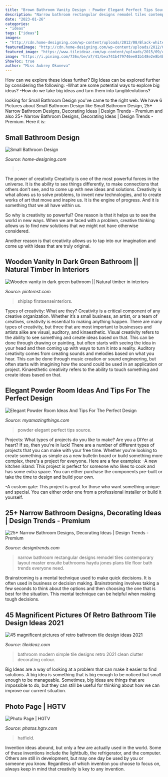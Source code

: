 ```yaml
---
title: "Brown Bathroom Vanity Design : Powder Elegant Perfect Tips Source"
description: "Narrow bathroom rectangular designs remodel tiles contemporary layout master ensuite bathrooms haydu jones plans tile floor bath trends everyone need"
date: "2023-01-26"
categories:
- "ideas"
tags: ["ideas"]
images:
- "http://cdn.home-designing.com/wp-content/uploads/2012/08/Black-white-brown-bathroom.jpeg"
featuredImage: "http://cdn.home-designing.com/wp-content/uploads/2012/08/Black-white-brown-bathroom.jpeg"
featured_image: "https://www.tileideaz.com/wp-content/uploads/2015/09/chic-simple-bathroom-design-with-frame.jpg"
image: "https://i.pinimg.com/736x/be/a7/41/bea741b479746ee81b148e2e8b4b843e.jpg"
ShowToc: true
author: "Miss Aubrey Okuneva"
---
```



How can we explore these ideas further?
Big Ideas can be explored further by considering the following: 
-What are some potential ways to explore big ideas? 
-How do we take big ideas and turn them into tangibleolutions?

	

		
looking for Small Bathroom Design you've came to the right web. We have 6 Pictures about Small Bathroom Design like Small Bathroom Design, 25+ Narrow Bathroom Designs, Decorating Ideas | Design Trends - Premium and also 25+ Narrow Bathroom Designs, Decorating Ideas | Design Trends - Premium. Here it is:
		
    
## Small Bathroom Design

<img loading=lazy src="http://cdn.home-designing.com/wp-content/uploads/2012/08/Black-white-brown-bathroom.jpeg" onerror="this.onerror=null;this.src='https://tse4.mm.bing.net/th?id=OIP.5m827zxS2TZmPXmnonUJSAHaJ3&amp;pid=15.1';" alt="Small Bathroom Design">

_Source: home-designing.com_

>. 

	

The power of creativity
Creativity is one of the most powerful forces in the universe. It is the ability to see things differently, to make connections that others don’t see, and to come up with new ideas and solutions.
Creativity is what allows us to solve problems, to invent new technologies, and to create works of art that move and inspire us. It is the engine of progress. And it is something that we all have within us.

So why is creativity so powerful? One reason is that it helps us to see the world in new ways. When we are faced with a problem, creative thinking allows us to find new solutions that we might not have otherwise considered.

Another reason is that creativity allows us to tap into our imagination and come up with ideas that are truly original.

    
## Wooden Vanity In Dark Green Bathroom || Natural Timber In Interiors

<img loading=lazy src="https://i.pinimg.com/736x/be/a7/41/bea741b479746ee81b148e2e8b4b843e.jpg" onerror="this.onerror=null;this.src='https://tse4.mm.bing.net/th?id=OIP.n7sLIDEGbjNiPix0cImbqAHaMr&amp;pid=15.1';" alt="Wooden vanity in dark green bathroom || Natural timber in interiors">

_Source: pinterest.com_

>shiplap firstsenseinteriors. 

	

Types of creativity: What are they?
Creativity is a critical component of any creative organization. Whether it’s a small business, an artist, or a team of creatives, creativity is essential to making anything happen. There are many types of creativity, but three that are most important to businesses and artists alike are visual, auditory, and kinaesthetic. 
Visual creativity refers to the ability to see something and create ideas based on that. This can be done through drawing or painting, but often starts with seeing the idea in your head and then coming up with ways to turn it into a reality. Auditory creativity comes from creating sounds and melodies based on what you hear. This can be done through music creation or sound engineering, but often starts with imagining how the sound could be used in an application or project. Kinaesthetic creativity refers to the ability to touch something and create ideas based on that.

    
## Elegant Powder Room Ideas And Tips For The Perfect Design

<img loading=lazy src="http://myamazingthings.com/wp-content/uploads/2017/10/powder-room-3-.jpg" onerror="this.onerror=null;this.src='https://tse1.mm.bing.net/th?id=OIP.GeoB7LDJx8mRkSKZQQefpAHaLH&amp;pid=15.1';" alt="Elegant Powder Room Ideas And Tips For The Perfect Design">

_Source: myamazingthings.com_

>powder elegant perfect tips source. 

	

Projects: What types of projects do you like to make?
Are you a DIYer at heart? If so, then you're in luck! There are a number of different types of projects that you can make with your free time. Whether you're looking to create something as simple as a new bulletin board or build something more complex, there's a project for everyone. Here are a few examples: 
-A new kitchen island: This project is perfect for someone who likes to cook and has some extra space. You can either purchase the components pre-built or take the time to design and build your own. 

-A custom gate: This project is great for those who want something unique and special. You can either order one from a professional installer or build it yourself.

    
## 25+ Narrow Bathroom Designs, Decorating Ideas | Design Trends - Premium

<img loading=lazy src="https://images.designtrends.com/wp-content/uploads/2016/02/08064521/Green-narrow-bathroom-design.jpg" onerror="this.onerror=null;this.src='https://tse2.mm.bing.net/th?id=OIP.KnEGE2jJwroeeX_QiIprQwHaJ4&amp;pid=15.1';" alt="25+ Narrow Bathroom Designs, Decorating Ideas | Design Trends - Premium">

_Source: designtrends.com_

>narrow bathroom rectangular designs remodel tiles contemporary layout master ensuite bathrooms haydu jones plans tile floor bath trends everyone need. 

	

Brainstroming is a mental technique used to make quick decisions. It is often used in business or decision making. Brainstroming involves taking a few seconds to think about the options and then choosing the one that is best for the situation. This mental technique can be helpful when making tough decisions.

    
## 45 Magnificent Pictures Of Retro Bathroom Tile Design Ideas 2021

<img loading=lazy src="https://www.tileideaz.com/wp-content/uploads/2015/09/chic-simple-bathroom-design-with-frame.jpg" onerror="this.onerror=null;this.src='https://tse1.mm.bing.net/th?id=OIP.GSeS2_iGM7H45EV9__wVlAHaK_&amp;pid=15.1';" alt="45 magnificent pictures of retro bathroom tile design ideas 2021">

_Source: tileideaz.com_

>bathroom modern simple tile designs retro 2021 clean clutter decorating colour. 

	

Big Ideas are a way of looking at a problem that can make it easier to find solutions. A big idea is something that is big enough to be noticed but small enough to be manageable. Sometimes, big ideas are things that are impossible to do, but they can still be useful for thinking about how we can improve our current situation.

    
## Photo Page | HGTV

<img loading=lazy src="https://hgtvhome.sndimg.com/content/dam/images/hgtv/fullset/2015/4/14/3/Chad-Hatfield_Mosswood-Master-Bathroom_4.jpg.rend.hgtvcom.616.924.suffix/1429042055408.jpeg" onerror="this.onerror=null;this.src='https://tse4.mm.bing.net/th?id=OIP.Lohq3ux3XcloIM0CP935FADMEy&amp;pid=15.1';" alt="Photo Page | HGTV">

_Source: photos.hgtv.com_

>hatfield. 

	

Invention ideas abound, but only a few are actually used in the world. Some of these inventions include the lightbulb, the refrigerator, and the computer. Others are still in development, but may one day be used by you or someone you know. Regardless of which invention you choose to focus on, always keep in mind that creativity is key to any invention.


